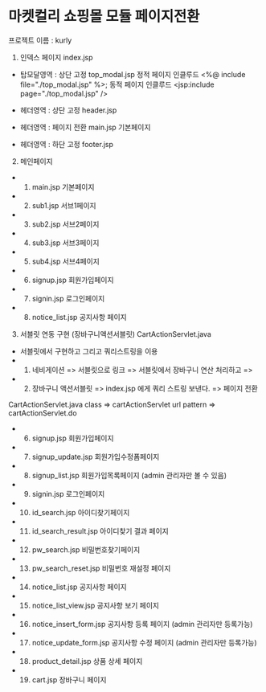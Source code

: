 # 마켓컬리 쇼핑몰 모듈 페이지전환
프로젝트 이름 : kurly
1. 인덱스 페이지
index.jsp
- 탑모달영역 : 상단 고정 top_modal.jsp
정적 페이지 인클루드
<%@ include file="./top_modal.jsp" %>;
동적 페이지  인클루드
<jsp:include page="./top_modal.jsp" />

- 헤더영역 : 상단 고정 header.jsp
- 헤더영역 : 페이지 전환 main.jsp 기본페이지
- 헤더영역 : 하단 고정 footer.jsp

2. 메인페이지

- 1) main.jsp 기본페이지
- 2) sub1.jsp 서브1페이지
- 3) sub2.jsp 서브2페이지
- 4) sub3.jsp 서브3페이지
- 5) sub4.jsp 서브4페이지
- 6) signup.jsp 회원가입페이지
- 7) signin.jsp 로그인페이지
- 8) notice_list.jsp 공지사항 페이지

3. 서블릿 연동 구현 (장바구니액션서블릿) CartActionServlet.java
- 서블릿에서 구현하고 그리고 쿼리스트링을 이용
- 1) 네비게이션 => 서블릿으로 링크 => 서블릿에서 장바구니 연산 처리하고 =>
- 2) 장바구니 액션서블릿 => index.jsp 에게 쿼리 스트링 보낸다. => 페이지 전환

CartActionServlet.java
class => cartActionServlet
url pattern => cartActionServlet.do






- 6) signup.jsp 회원가입페이지
- 7) signup_update.jsp 회원가입수정폼페이지
- 8) signup_list.jsp 회원가입목록페이지 (admin 관리자만 볼 수 있음)

- 9) signin.jsp 로그인페이지
- 10) id_search.jsp 아이디찾기페이지
- 11) id_search_result.jsp 아이디찾기 결과 페이지
- 12) pw_search.jsp 비밀번호찾기페이지
- 13) pw_search_reset.jsp 비밀번호 재설정 페이지

- 14) notice_list.jsp 공지사항 페이지
- 15) notice_list_view.jsp 공지사항 보기 페이지 
- 16) notice_insert_form.jsp 공지사항 등록 페이지 (admin 관리자만 등록가능)
- 17) notice_update_form.jsp 공지사항 수정 페이지 (admin 관리자만 등록가능)

- 18) product_detail.jsp 상품 상세 페이지
- 19) cart.jsp 장바구니 페이지




